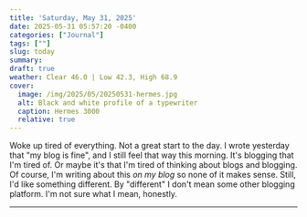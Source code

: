 ```yaml
---
title: 'Saturday, May 31, 2025'
date: 2025-05-31 05:57:20 -0400
categories: ["Journal"]
tags: [""]
slug: today
summary: 
draft: true
weather: Clear 46.0 | Low 42.3, High 68.9
cover: 
  image: /img/2025/05/20250531-hermes.jpg
  alt: Black and white profile of a typewriter
  caption: Hermes 3000
  relative: true
---
```


Woke up tired of everything. Not a great start to the day. I wrote yesterday that "my blog is fine", and I still feel that way this morning. It's blogging that I'm tired of. Or maybe it's that I'm tired of thinking about blogs and blogging. Of course, I'm writing about this _on my blog_ so none of it makes sense. Still, I'd like something different. By "different" I don't mean some other blogging platform. I'm not sure what I mean, honestly.

----


